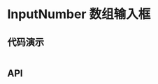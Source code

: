 # InputNumber 数组输入框

## 代码演示
```dart src=../example/lib/pages/input_number_page.dart preview=/input-number

```
 
## API